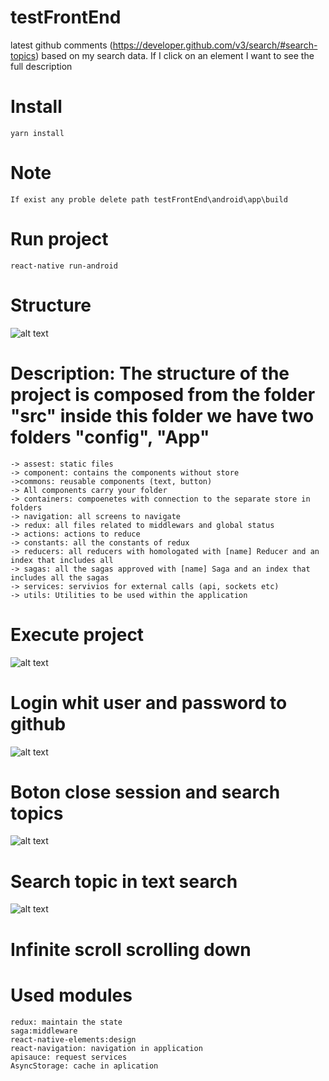 # testFrontEnd
 latest github comments (https://developer.github.com/v3/search/#search-topics) based on my search data.  If I click on an element I want to see the full description

# Install
 	yarn install

# Note
	If exist any proble delete path testFrontEnd\android\app\build
 
# Run project
 	react-native run-android
 
 # Structure
 ![alt text](https://github.com/emmanuelcampos/testFrontEnd/blob/master/image/3.png)
 
 # Description: The structure of the project is composed from the folder "src" inside this folder we have two folders "config", "App"

	-> assest: static files
	-> component: contains the components without store  
	->commons: reusable components (text, button)
	-> All components carry your folder
	-> containers: compoenetes with connection to the separate store in folders
	-> navigation: all screens to navigate
	-> redux: all files related to middlewars and global status
	-> actions: actions to reduce
	-> constants: all the constants of redux
	-> reducers: all reducers with homologated with [name] Reducer and an index that includes all
	-> sagas: all the sagas approved with [name] Saga and an index that includes all the sagas
	-> services: servivios for external calls (api, sockets etc)
	-> utils: Utilities to be used within the application
 
# Execute project	
![alt text](https://github.com/emmanuelcampos/testFrontEnd/blob/master/image/4.png)

# Login whit user and password to github

![alt text](https://github.com/emmanuelcampos/testFrontEnd/blob/master/image/5.png)

# Boton close session and search topics

![alt text](https://github.com/emmanuelcampos/testFrontEnd/blob/master/image/6.png)

# Search topic in text search

![alt text](https://github.com/emmanuelcampos/testFrontEnd/blob/master/image/7.png)

# Infinite scroll scrolling down
 
# Used modules
	redux: maintain the state
	saga:middleware
	react-native-elements:design
	react-navigation: navigation in application
	apisauce: request services
	AsyncStorage: cache in aplication
 	


